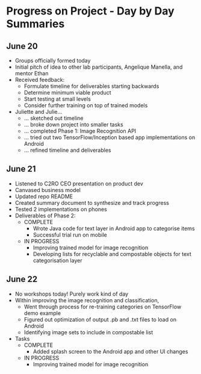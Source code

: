 # Progress on Project - Day by Day Summaries

## June 20

- Groups officially formed today
- Initial pitch of idea to other lab participants, Angelique Manella, and mentor Ethan
- Received feedback: 
	- Formulate timeline for deliverables starting backwards
	- Determine minimum viable product
	- Start testing at small levels
	- Consider further training on top of trained models
- Juliette and Julie...
	- ... sketched out timeline
	- ... broke down project into smaller tasks
	- ... completed Phase 1: Image Recognition API
	- ... tried out two TensorFlow/Inception based app implementations on Android
	- ... refined timeline and deliverables

## June 21

- Listened to C2RO CEO presentation on product dev
- Canvased business model 
- Updated repo README
- Created summary document to synthesize and track progress
- Tested 2 implementations on phones
- Deliverables of Phase 2:
	- COMPLETE
		- Wrote Java code for text layer in Android app to categorise items
		- Successful trial run on mobile
	- IN PROGRESS
		- Improving trained model for image recognition
		- Developing lists for recyclable and compostable objects for text categorisation layer

## June 22

- No workshops today! Purely work kind of day
- Within improving the image recognition and classification, 
	- Went through process for re-training categories on TensorFlow demo example
	- Figured out optimization of output .pb and .txt files to load on Android
	- Identifying image sets to include in compostable list
- Tasks
	- COMPLETE
		- Added splash screen to the Android app and other UI changes
	- IN PROGRESS
		- Improving trained model for image recognition
